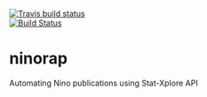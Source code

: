 [![Travis build status](https://travis-ci.org/DFoly/ninorap.svg?branch=master)](https://travis-ci.org/DFoly/ninorap)     
[![Build Status](https://ci.appveyor.com/project/DFoly/ninorap/master?svg=true)](https://ci.appveyor.com/api/project/status/DFoly/ninorap/master)

# ninorap
Automating Nino publications using Stat-Xplore API


